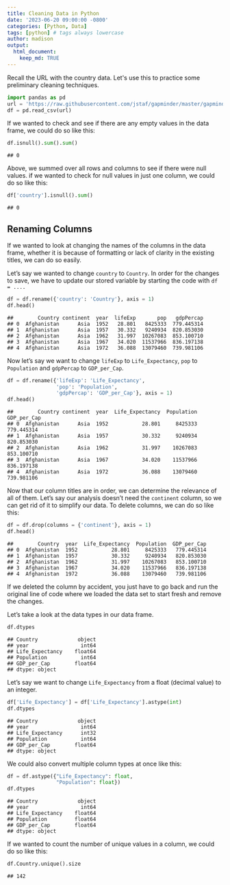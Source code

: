 ```yaml
---
title: Cleaning Data in Python
date: '2023-06-20 09:00:00 -0800'
categories: [Python, Data]
tags: [python] # tags always lowercase
author: madison
output:
  html_document:
    keep_md: TRUE
---
```




Recall the URL with the country data. Let's use this to practice some preliminary cleaning techniques.


```python
import pandas as pd
url = 'https://raw.githubusercontent.com/jstaf/gapminder/master/gapminder/gapminder.csv'
df = pd.read_csv(url)
```

If we wanted to check and see if there are any empty values in the data frame, we could do so like this:


```python
df.isnull().sum().sum()
```

```
## 0
```

Above, we summed over all rows and columns to see if there were null values. if we wanted to check for null values in just one column, we could do so like this:


```python
df['country'].isnull().sum()
```

```
## 0
```

## Renaming Columns

If we wanted to look at changing the names of the columns in the data frame, whether it is because of formatting or lack of clarity in the existing titles, we can do so easily.

Let’s say we wanted to change `country` to `Country`. In order for the changes to save, we have to update our stored variable by starting the code with `df = ....`


```python
df = df.rename({'country': 'Country'}, axis = 1)
df.head()
```

```
##        Country continent  year  lifeExp       pop   gdpPercap
## 0  Afghanistan      Asia  1952   28.801   8425333  779.445314
## 1  Afghanistan      Asia  1957   30.332   9240934  820.853030
## 2  Afghanistan      Asia  1962   31.997  10267083  853.100710
## 3  Afghanistan      Asia  1967   34.020  11537966  836.197138
## 4  Afghanistan      Asia  1972   36.088  13079460  739.981106
```

Now let’s say we want to change `lifeExp` to `Life_Expectancy`, `pop` to `Population` and `gdpPercap` to `GDP_per_Cap`.


```python
df = df.rename({'lifeExp': 'Life_Expectancy',
                'pop': 'Population',
                'gdpPercap': 'GDP_per_Cap'}, axis = 1)
df.head()
```

```
##        Country continent  year  Life_Expectancy  Population  GDP_per_Cap
## 0  Afghanistan      Asia  1952           28.801     8425333   779.445314
## 1  Afghanistan      Asia  1957           30.332     9240934   820.853030
## 2  Afghanistan      Asia  1962           31.997    10267083   853.100710
## 3  Afghanistan      Asia  1967           34.020    11537966   836.197138
## 4  Afghanistan      Asia  1972           36.088    13079460   739.981106
```

Now that our column titles are in order, we can determine the relevance of all of them. Let’s say our analysis doesn’t need the `continent` column, so we can get rid of it to simplify our data. To delete columns, we can do so like this:


```python
df = df.drop(columns = {'continent'}, axis = 1)
df.head()
```

```
##        Country  year  Life_Expectancy  Population  GDP_per_Cap
## 0  Afghanistan  1952           28.801     8425333   779.445314
## 1  Afghanistan  1957           30.332     9240934   820.853030
## 2  Afghanistan  1962           31.997    10267083   853.100710
## 3  Afghanistan  1967           34.020    11537966   836.197138
## 4  Afghanistan  1972           36.088    13079460   739.981106
```

If we deleted the column by accident, you just have to go back and run the original line of code where we loaded the data set to start fresh and remove the changes.

Let’s take a look at the data types in our data frame.


```python
df.dtypes
```

```
## Country             object
## year                 int64
## Life_Expectancy    float64
## Population           int64
## GDP_per_Cap        float64
## dtype: object
```

Let’s say we want to change `Life_Expectancy` from a float (decimal value) to an integer.


```python
df['Life_Expectancy'] = df['Life_Expectancy'].astype(int)
df.dtypes
```

```
## Country             object
## year                 int64
## Life_Expectancy      int32
## Population           int64
## GDP_per_Cap        float64
## dtype: object
```

We could also convert multiple column types at once like this:


```python
df = df.astype({"Life_Expectancy": float, 
                "Population": float})
df.dtypes
```

```
## Country             object
## year                 int64
## Life_Expectancy    float64
## Population         float64
## GDP_per_Cap        float64
## dtype: object
```

If we wanted to count the number of unique values in a column, we could do so like this:


```python
df.Country.unique().size
```

```
## 142
```

